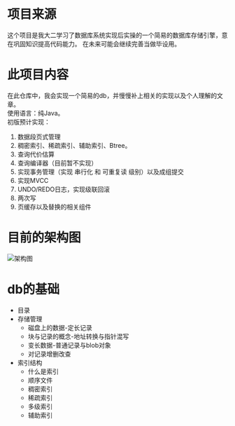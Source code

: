 # 项目来源
这个项目是我大二学习了数据库系统实现后实操的一个简易的数据库存储引擎，意在巩固知识提高代码能力。
在未来可能会继续完善当做毕设用。
# 此项目内容
在此仓库中，我会实现一个简易的db，并慢慢补上相关的实现以及个人理解的文章。<br>
使用语言：纯Java。<br>
初版预计实现：<br>
1. 数据段页式管理
2. 稠密索引、稀疏索引、辅助索引、Btree。
3. 查询代价估算
4. 查询编译器（目前暂不实现）
5. 实现事务管理（实现 串行化 和 可重复读 级别）以及成组提交
6. 实现MVCC
7. UNDO/REDO日志，实现级联回滚
8. 两次写
9. 页缓存以及替换的相关组件
 # 目前的架构图
 ![架构图](http://...)
# db的基础
<ul>
	<li>目录</li>
	<li>存储管理
		<ul>
			<li>磁盘上的数据-定长记录</li>
			<li>块与记录的概念-地址转换与指针混写</li>
			<li>变长数据-普通记录与blob对象</li>
			<li>对记录增删改查</li>
		</ul>
	</li>
	<li>索引结构
	    <ul>
	        <li>什么是索引</li>
	        <li>顺序文件</li>
	        <li>稠密索引</li>
	        <li>稀疏索引</li>
	        <li>多级索引</li>
	        <li>辅助索引</li>
	    </ul>
	</li>

</ul>